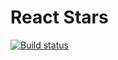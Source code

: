 # React Stars

[![Build status](https://ci.appveyor.com/api/projects/status/gabqbq94kytcg6k2?svg=true)](https://ci.appveyor.com/project/Svetlana-Kutyeva1974/ra3-1-stars)

